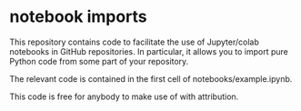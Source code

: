 # notebook imports

This repository contains code to facilitate the use of Jupyter/colab notebooks in GitHub repositories.
In particular, it allows you to import pure Python code from some part of your repository.

The relevant code is contained in the first cell of notebooks/example.ipynb.

This code is free for anybody to make use of with attribution.

